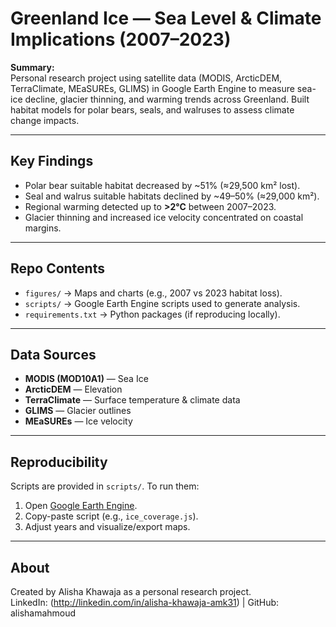 # Greenland Ice — Sea Level & Climate Implications (2007–2023)

**Summary:**  
Personal research project using satellite data (MODIS, ArcticDEM, TerraClimate, MEaSUREs, GLIMS) in Google Earth Engine to measure sea-ice decline, glacier thinning, and warming trends across Greenland. Built habitat models for polar bears, seals, and walruses to assess climate change impacts.

---

## Key Findings
- Polar bear suitable habitat decreased by ~51% (≈29,500 km² lost).  
- Seal and walrus suitable habitats declined by ~49–50% (≈29,000 km²).  
- Regional warming detected up to **>2°C** between 2007–2023.  
- Glacier thinning and increased ice velocity concentrated on coastal margins.  

---

## Repo Contents
- `figures/` → Maps and charts (e.g., 2007 vs 2023 habitat loss).  
- `scripts/` → Google Earth Engine scripts used to generate analysis.  
- `requirements.txt` → Python packages (if reproducing locally).  

---

## Data Sources
- **MODIS (MOD10A1)** — Sea Ice  
- **ArcticDEM** — Elevation  
- **TerraClimate** — Surface temperature & climate data  
- **GLIMS** — Glacier outlines  
- **MEaSUREs** — Ice velocity  

---

## Reproducibility
Scripts are provided in `scripts/`. To run them:
1. Open [Google Earth Engine](https://code.earthengine.google.com).  
2. Copy-paste script (e.g., `ice_coverage.js`).  
3. Adjust years and visualize/export maps.  

---

## About
Created by Alisha Khawaja as a personal research project.  
LinkedIn: (http://linkedin.com/in/alisha-khawaja-amk31) | GitHub: alishamahmoud

